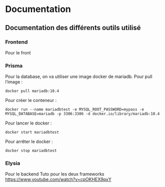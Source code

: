 # Documentation

## Documentation des différents outils utilisé

### Frontend

Pour le front

### Prisma ###

Pour la database, on va utiliser une image docker de mariadb.
Pour pull l’image :

    docker pull mariadb:10.4

Pour créer le conteneur :

    docker run --name mariadbtest -e MYSQL_ROOT_PASSWORD=mypass -e MYSQL_DATABASE=mariadb -p 3306:3306 -d docker.io/library/mariadb:10.4

Pour lancer le docker :

    docker start mariadbtest

Pour arrêter le docker :

    docker stop mariadbtest

### Elysia ###

Pour le backend
Tuto pour les deux frameworks https://www.youtube.com/watch?v=cpOKHEX9pxY